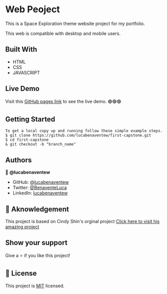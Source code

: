 # Web Peoject

 This is a Space Exploration theme website project for my portfolio.
 
 This web is compatible with desktop and mobile users.

## Built With

- HTML
- CSS
- JAVASCRIPT

## Live Demo
Visit this [GitHub pages link](https://lucabenaventew.github.io/first-capstone/) to see the live demo. 🟢🟢🟢

## Getting Started

```
To get a local copy up and running follow these simple example steps.
$ git clone https://github.com/lucabenaventew/first-capstone.git
$ cd first-capstone
& git checkout -b "branch_name"
```

## Authors

👤 **@lucabenaventew**

- GitHub: [@lucabenaventew](https://github.com/lucabenaventew)
- Twitter: [@BenaventeLuca](https://twitter.com/BenaventeLuca)
- LinkedIn: [lucabenaventew](https://linkedin.com/in/lucabenaventew/)

## 🤝 Aknowledgement

This project is based on Cindy Shin's orginal project
[Click here to visit his amazing project](https://www.behance.net/gallery/29845175/CC-Global-Summit-2015)

## Show your support

Give a ⭐️ if you like this project!


## 📝 License

This project is [MIT](./MIT.md) licensed.
